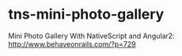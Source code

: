 # tns-mini-photo-gallery
Mini Photo Gallery With NativeScript and Angular2: http://www.behaveonrails.com/?p=729
